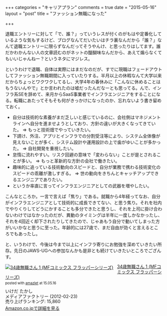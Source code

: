 +++
categories = "キャリアプラン"
comments = true
date = "2015-05-16"
layout = "post"
title = "ファッション無職になった"

+++

退職エントリーに対して「で、誰？」っていうレスが付くのがもはや定番化しているような気もするけど、ブログなんてだいたいはチラ裏なんだから「誰？」なんて退職エントリーに限らずなんだってそうやんけ、と思ったりはしてます。誰だかわかんない人の文章読むのがネットの醍醐味なんだから、あえて煽らなくてもいいじゃんねー？というネタにマジレス。

というわけで退職、自体は実際にはまだなのだが、すでに現職はフェードアウトしてファッション無職期間に入っていたりする。半月以上の休暇なんて大学以来だからちょっとワクワクしてるし、大学4年の春休みに「こんなに休めることはもうないんやで」とか言われたのは嘘だったんだなーとも思ってる。んで、インフラ系SEを辞めて、来月からSaaS事業者でインフラエンジニアをすることになる。転職にあたってそもそも何がきっかけになったのか、忘れないよう書き留めておく。

- 自分は技術的な素養がまだ乏しいと感じているのに、会社側はマネジメントラインへ自分を進ませようとしており、方針の違いが大きくなってきていた。 => もっと技術畑でやっていきたい。
- 下請け、外注、アプリとインフラでの分割受注等により、システム全体像が見えないことが多く、システム設計や運用設計の上で歯がゆいことが多かった。 => 自社開発を重視したい。
- 怠惰に流れやすい。リスク回避の意味で「変わらない」ことが是とされることが多い。 => もっと革新的な方針の会社で働きたい。
- 趣味的に追っている技術動向のスピードと、自分が業務で携わる技術変化のスピードの乖離が激しすぎる。 => 世の動向をきちんとキャッチアップできるエンジニアでありたい。
- というか率直に言ってインフラエンジニアとしての武器を増やしたい。

こんなところか。一言で言えば「焦り」である。就職から4年経ってなお、自分がインフラエンジニアとして技術的に成長できてない、と思う焦り。それを社内でやりくりしてどうにかすることも多分できたと思うし、それを上司に掛け合わないわけではなかったのだが、異動のタイミングは半年に一度しかなかったし、それを4回近く却下されたりしてきたので、じゃあもう自分で動いてしまった方がいいかなと思うに至った。年齢的には27歳で、まだ自由が効くと言えるところでもあったし。

と、いうわけで、今後は今まで以上にインフラ寄りにお勉強を深めていきたい所存。先日のJAWS-UGへの参加なんかも是非とも続けていきたいところでござんす。

<div class="amazlet-box" style="margin-bottom:0px;"><div class="amazlet-image" style="float:left;margin:0px 12px 1px 0px;"><a href="http://www.amazon.co.jp/exec/obidos/ASIN/4840144265/diary081213-22/ref=nosim/" name="amazletlink" target="_blank"><img src="http://ecx.images-amazon.com/images/I/41aEGDjXwAL._SL160_.jpg" alt="34歳無職さん 1 (MFコミックス フラッパーシリーズ)" style="border: none;" /></a></div><div class="amazlet-info" style="line-height:120%; margin-bottom: 10px"><div class="amazlet-name" style="margin-bottom:10px;line-height:120%"><a href="http://www.amazon.co.jp/exec/obidos/ASIN/4840144265/diary081213-22/ref=nosim/" name="amazletlink" target="_blank">34歳無職さん 1 (MFコミックス フラッパーシリーズ)</a><div class="amazlet-powered-date" style="font-size:80%;margin-top:5px;line-height:120%">posted with <a href="http://www.amazlet.com/" title="amazlet" target="_blank">amazlet</a> at 15.05.16</div></div><div class="amazlet-detail">いけだ たかし <br />メディアファクトリー (2012-02-23)<br />売り上げランキング: 15,860<br /></div><div class="amazlet-sub-info" style="float: left;"><div class="amazlet-link" style="margin-top: 5px"><a href="http://www.amazon.co.jp/exec/obidos/ASIN/4840144265/diary081213-22/ref=nosim/" name="amazletlink" target="_blank">Amazon.co.jpで詳細を見る</a></div></div></div><div class="amazlet-footer" style="clear: left"></div></div>
